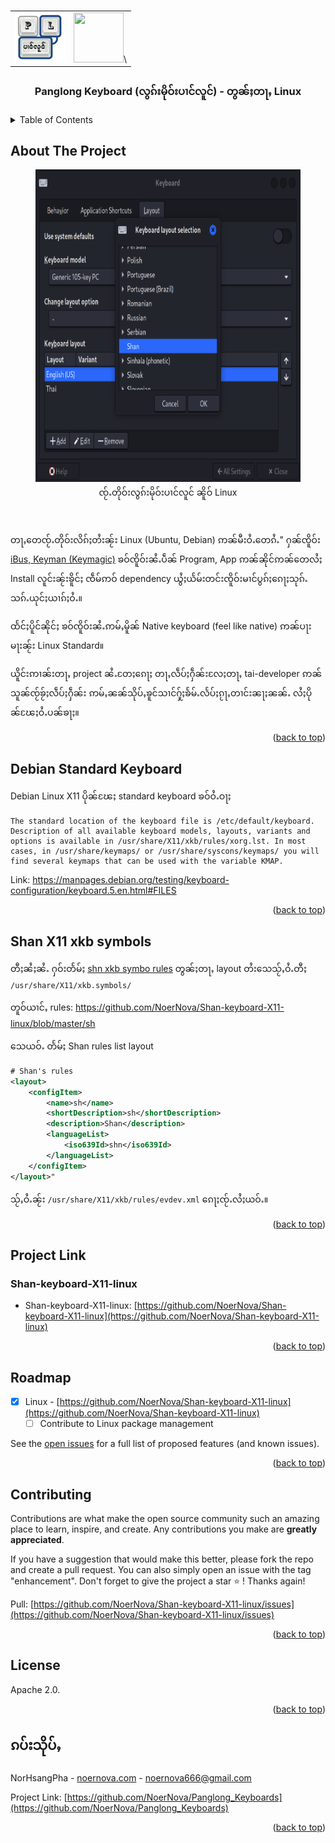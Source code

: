 <div id="top"></div>

<!-- PROJECT LOGO -->
<br />

<div align="center">

<table>
  <tr>
    <td>
     <img src="../Panglong_Keyboard-logo.png" alt="Panglong Keyboard" width="80" height="80">
    </td>
    <td>
      <img src="https://cdn.jsdelivr.net/gh/devicons/devicon/icons/linux/linux-original.svg" width="80" height="80"/>\          
    </td>
  </tr>
</table>

  <h3 align="center">Panglong Keyboard (လွၵ်းမိုဝ်းပၢင်လူင်) - တွၼ်ႈတႃႇ Linux</h3>

</div>

<!-- TABLE OF CONTENTS -->

<details>
  <summary>Table of Contents</summary>
  <ol>
    <li>
      <a href="#about-the-project">လွင်ႈတၢင်း</a>
    </li>
    <li><a href="#debian-standard-keyboard">Debian Standard Keyboard</a></li>
    <li><a href="#shan-x11-xkb-symbols">Shan X11 xkb symbols/</a></li>
    <li><a href="#roadmap">Roadmap</a></li>
    <li><a href="#contributing">Contributing</a></li>
    <li><a href="#license">License</a></li>
    <li><a href="#ၵပ်းသိုပ်ႇ">ၵပ်းသိုပ်ႇ</a></li>
  </ol>
</details>

<!-- ABOUT THE PROJECT -->

## About The Project

<div align="center">
  <figure>
    <img src="demo_linux.png" alt="Demo: Linux" height="500"/>
    <br />
    <figcaption>ၸႂ်ႉတိုဝ်းလွၵ်းမိုဝ်းပၢင်လူင် ၼိူဝ် Linux</figcaption>
  </figure>
</div>
<br />

တႃႇတေၸႂ်ႉတိုဝ်းလိၵ်ႈတႆးၼႂ်း Linux (Ubuntu, Debian) ဢၼ်မီးဝႆႉတေၵႆႉ" ႁၼ်ၸိူဝ်း [iBus, Keyman (Keymagic)](https://askubuntu.com/a/269801) ၶဝ်ၸိူဝ်းၼႆႉပဵၼ် Program, App ဢၼ်ၼိုင်ဢၼ်တေလႆႈ Install လူင်းၼႂ်းၶိူင်ႈ ၸဵမ်ဢဝ် dependency ယွႆႈယႅမ်းတင်းၸိူဝ်းမၢင်ပွၵ်ႈၵေႃႈသုၵ်ႉသၵ်ႉယုင်ႈယၢၵ်ႈဝႆႉ။

ထႅင်ႈပိူင်ၼိုင်ႈ ၶဝ်ၸိူဝ်းၼႆႉဢမ်ႇမိူၼ် Native keyboard (feel like native) ဢၼ်ပႃးမႃးၼႂ်း Linux Standard။

ယိူင်းဢၢၼ်းတႃႇ project ၼႆႉတႄႈၵေႃႈ တႃႇလဵပ်ႈႁဵၼ်းလႄႈတႃႇ tai-developer ဢၼ်သူၼ်ၸႂ်ၶႂ်ႈလဵပ်ႈႁဵၼ်း ဢမ်ႇၼၼ်သိုပ်ႇၶူင်သၢင်ႁႂ်ႈၶႅမ်ႉလႅပ်ႈၵႂႃႇတၢင်းၼႃႈၼၼ်ႉ လႆႈပိုၼ်ၽႄႈဝႆႉပၼ်ၶႃႈ။

<p align="right">(<a href="#top">back to top</a>)</p>

<!-- DEBIAN STANDARD KEYBOARD -->

## Debian Standard Keyboard

Debian Linux X11 ပိုၼ်ၽႄႈ standard keyboard ၶဝ်ဝႆႉဝႃႈ
```
The standard location of the keyboard file is /etc/default/keyboard. Description of all available keyboard models, layouts, variants and options is available in /usr/share/X11/xkb/rules/xorg.lst. In most cases, in /usr/share/keymaps/ or /usr/share/syscons/keymaps/ you will find several keymaps that can be used with the variable KMAP.
```
Link: https://manpages.debian.org/testing/keyboard-configuration/keyboard.5.en.html#FILES

<p align="right">(<a href="#top">back to top</a>)</p>

<!-- SHAN X11 XKB SYMBOLS -->

## Shan X11 xkb symbols

တီႈၼႆႈၼႆႉ ႁဝ်းတႅမ်ႈ [shn xkb symbo rules](https://github.com/NoerNova/Shan-keyboard-X11-linux/blob/master/sh) တွၼ်ႈတႃႇ layout တႆးသေသႂ်ႇဝႆႉတီႈ ```/usr/share/X11/xkb.symbols/```

တူဝ်ယၢင်ႇ rules: https://github.com/NoerNova/Shan-keyboard-X11-linux/blob/master/sh

သေယဝ်ႉ တႅမ်ႈ Shan rules list layout
```xml
# Shan's rules
<layout>
    <configItem>
        <name>sh</name>
        <shortDescription>sh</shortDescription>
        <description>Shan</description>
        <languageList>
            <iso639Id>shn</iso639Id>
        </languageList>
    </configItem>
</layout>"
```
သႂ်ႇဝႆႉၼႂ်း ```/usr/share/X11/xkb/rules/evdev.xml``` ၵေႃႈၸႂ်ႉလႆႈယဝ်ႉ။

<p align="right">(<a href="#top">back to top</a>)</p>

<!-- PROJECT LINK -->

## Project Link

### Shan-keyboard-X11-linux
- Shan-keyboard-X11-linux: [https://github.com/NoerNova/Shan-keyboard-X11-linux](https://github.com/NoerNova/Shan-keyboard-X11-linux)

<p align="right">(<a href="#top">back to top</a>)</p>

<!-- ROADMAP -->

## Roadmap

- [x] Linux - [https://github.com/NoerNova/Shan-keyboard-X11-linux](https://github.com/NoerNova/Shan-keyboard-X11-linux)
  - [ ] Contribute to Linux package management

See the [open issues](https://github.com/NoerNova/Panglong_Keyboards/issues) for a full list of proposed features (and known issues).

<p align="right">(<a href="#top">back to top</a>)</p>

<!-- CONTRIBUTING -->

## Contributing

Contributions are what make the open source community such an amazing place to learn, inspire, and create. Any contributions you make are **greatly appreciated**.

If you have a suggestion that would make this better, please fork the repo and create a pull request. You can also simply open an issue with the tag "enhancement".
Don't forget to give the project a star ⭐️ ! Thanks again!

Pull: [https://github.com/NoerNova/Shan-keyboard-X11-linux/issues](https://github.com/NoerNova/Shan-keyboard-X11-linux/issues)

<p align="right">(<a href="#top">back to top</a>)</p>

<!-- LICENSE -->

## License

Apache 2.0.

<p align="right">(<a href="#top">back to top</a>)</p>

<!-- CONTACT -->

## ၵပ်းသိုပ်ႇ

NorHsangPha - [noernova.com](noernova.com) - noernova666@gmail.com

Project Link: [https://github.com/NoerNova/Panglong_Keyboards](https://github.com/NoerNova/Panglong_Keyboards)

<p align="right">(<a href="#top">back to top</a>)</p>
